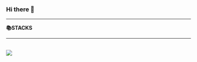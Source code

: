 ### Hi there 👋

<!--
**fann2con/fann2con** is a ✨ _special_ ✨ repository because its `README.md` (this file) appears on your GitHub profile.

Here are some ideas to get you started:

- 🔭 I’m currently working on ...
- 🌱 I’m currently learning ...
- 👯 I’m looking to collaborate on ...
- 🤔 I’m looking for help with ...
- 💬 Ask me about ...
- 📫 How to reach me: ...
- 😄 Pronouns: ...
- ⚡ Fun fact: ...
-->
<hr contenteditable="false" data-ke-type="horizontalRule" data-ke-style="style6" />
<p1 align=center><b>📚STACKS</b></p1>
<br>
<hr contenteditable="false" data-ke-type="horizontalRule" data-ke-style="style6" />
<br>
<img src="https://img.shields.io/badge/Python-3776AB?style=for-the-badge&logo=Python&logoColor=white">
